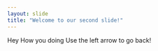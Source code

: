 ```yaml
---
layout: slide
title: "Welcome to our second slide!"
---
```

Hey How you doing
Use the left arrow to go back!
